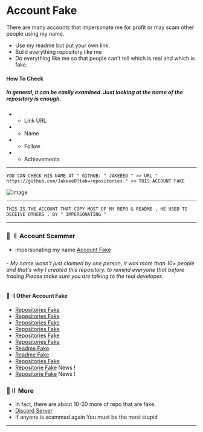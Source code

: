 # Account Fake

There are many accounts that impersonate me for profit or may scam other people using my name.
+ Use my readme but put your own link.
+ Build everything repository like me
+ Do everything like me so that people can't tell which is real and which is fake.


#### How To Check

##### In general, it can be easily examined. Just looking at the name of the repository is enough.
* - Link URL
* - Name 
* - Follow 
* - Achievements


---

```sh-session
YOU CAN CHECK HIS NAME AT " GITHUB: " JAKEEED " >> URL " https://github.com/JakeeeD?tab=repositories " << THIS ACCOUNT FAKE
```


![image](https://user-images.githubusercontent.com/94861415/193285605-c47f7904-47dc-4884-9293-6ea3c41c3b55.png)



---

```sh-session
THIS IS THE ACCOUNT THAT COPY MOST OF MY REPO & README , HE USED TO DECEIVE OTHERS , BY " IMPERSONATING " 
```

---


### 🛑 〢 Account Scammer

- impersonating my name [Account Fake](https://github.com/JakeeeD?tab=repositories) 

###### - My name wasn't just claimed by one person, it was more than 10+ people and that's why I created this repository. to remind everyone that before trading Please make sure you are talking to the real developer.

#### 📕 〢Other Account Fake

- [Repositories Fake](https://github.com/Aprecty/ValorantHack)
- [Repositories Fake](https://github.com/JakeeeD/Injector-Example)
- [Repositories Fake](https://github.com/q0978013180/Spoofer/tree/main/FiveM-Spoofer-main)
- [Repositories Fake](https://github.com/AryuInka/Source_Spoofer)
- [Repositories Fake](https://github.com/XorEaxDaBoss/HWID-Spoofer)
- [Repositories Fake](https://github.com/mvskoo17/zz-landSpoofer)
- [Readme Fake](https://github.com/DevMarkosM/DevMarkosM)
- [Readme Fake](https://github.com/icube78/icube)
- [Repositories Fake](https://github.com/mvskoo17/zz-landSpoofer)
- [Repositorie Fake](https://github.com/Gan02s/Fortnite-AimBot) News ! 
- [Repositorie Fake](https://github.com/Grantolope/Fortnite-External) News !

### 🔔〢 More

- In fact, there are about 10-20 more of repo that are fake.
- [Discord Server](https://discord.gg/3TV8nqUGTt)
- If anyone is scammed again You must be the most stupid

---

